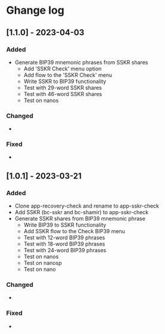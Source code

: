 # Ghange log

## [1.1.0] - 2023-04-03
### Added
- Generate BIP39 mnemonic phrases from SSKR shares
   - Add 'SSKR Check' menu option
   - Add flow to the 'SSKR Check' menu
   - Write SSKR to BIP39 functionality
   - Test with 29-word SSKR shares
   - Test with 46-word SSKR shares
   - Test on nanos

### Changed
-

### Fixed
-

## [1.0.1] - 2023-03-21

### Added
-  Clone app-recovery-check and rename to app-sskr-check
-  Add SSKR (bc-sskr and bc-shamir) to app-sskr-check
-  Generate SSKR shares from BIP39 mnemonic phrase
    -  Write BIP39 to SSKR functionality
    -  Add SSKR flow to the Check BIP39 menu
    -  Test with 12-word BIP39 phrases
    -  Test with 18-word BIP39 phrases
    -  Test with 24-word BIP39 phrases
    -  Test on nanos
    -  Test on nanosp
    -  Test on nano

### Changed
-

### Fixed
-
